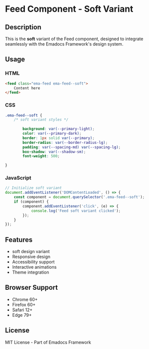 # Feed Component - Soft Variant

## Description
This is the **soft** variant of the Feed component, designed to integrate seamlessly with the Emadocs Framework's design system.

## Usage

### HTML
```html
<feed class="ema-feed ema-feed--soft">
    Content here
</feed>
```

### CSS
```css
.ema-feed--soft {
    /* soft variant styles */
    
        background: var(--primary-light);
        color: var(--primary-dark);
        border: 1px solid var(--primary);
        border-radius: var(--border-radius-lg);
        padding: var(--spacing-md) var(--spacing-lg);
        box-shadow: var(--shadow-sm);
        font-weight: 500;
    
}
```

### JavaScript
```javascript
// Initialize soft variant
document.addEventListener('DOMContentLoaded', () => {
    const component = document.querySelector('.ema-feed--soft');
    if (component) {
        component.addEventListener('click', (e) => {
            console.log('Feed soft variant clicked');
        });
    }
});
```

## Features
- soft design variant
- Responsive design
- Accessibility support
- Interactive animations
- Theme integration

## Browser Support
- Chrome 60+
- Firefox 60+
- Safari 12+
- Edge 79+

## License
MIT License - Part of Emadocs Framework
